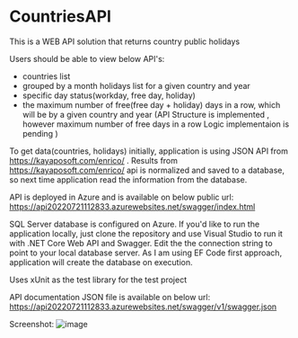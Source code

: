 # CountriesAPI
This is a WEB API solution that returns country public holidays

Users should be able to view below API's:
- countries list
- grouped by a month holidays list for a given country and year
- specific day status(workday, free day, holiday)
- the maximum number of free(free day + holiday) days in a row, which will be by a given country and year (API Structure is implemented , however maximum number of free days in a row Logic implementaion is pending )

To get data(countries, holidays) initially, application is using JSON API from https://kayaposoft.com/enrico/ . Results from https://kayaposoft.com/enrico/ api 
is normalized and saved to a database, so next time application read the information from the database.

API is deployed in Azure and is available on below public url:
https://api20220721112833.azurewebsites.net/swagger/index.html

SQL Server database is configured on Azure. 
If you'd like to run the application locally, just clone the repository and use Visual Studio to run it with .NET Core Web API and Swagger. Edit the the connection string to point to your local database server. As I am using EF Code first approach, application will create the database on execution. 

Uses xUnit as the test library for the test project


API documentation JSON file is available on below url:
https://api20220721112833.azurewebsites.net/swagger/v1/swagger.json

Screenshot:
![image](https://user-images.githubusercontent.com/65413897/180208306-46a7f67b-2b65-46c4-87b5-d1717cb35be3.png)
